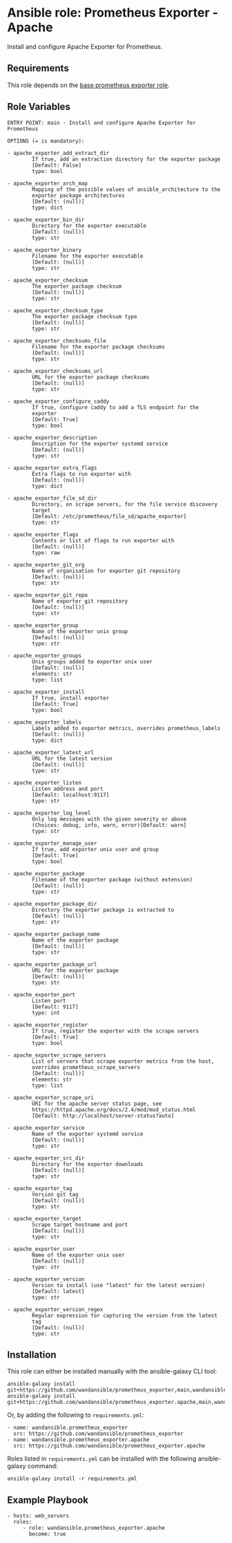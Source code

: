 Ansible role: Prometheus Exporter - Apache
==========================================

Install and configure Apache Exporter for Prometheus.

Requirements
------------

This role depends on the [base prometheus exporter role](https://github.com/wandansible/prometheus_exporter).

Role Variables
--------------

```
ENTRY POINT: main - Install and configure Apache Exporter for Prometheus

OPTIONS (= is mandatory):

- apache_exporter_add_extract_dir
        If true, add an extraction directory for the exporter package
        [Default: False]
        type: bool

- apache_exporter_arch_map
        Mapping of the possible values of ansible_architecture to the
        exporter package architectures
        [Default: (null)]
        type: dict

- apache_exporter_bin_dir
        Directory for the exporter executable
        [Default: (null)]
        type: str

- apache_exporter_binary
        Filename for the exporter executable
        [Default: (null)]
        type: str

- apache_exporter_checksum
        The exporter package checksum
        [Default: (null)]
        type: str

- apache_exporter_checksum_type
        The exporter package checksum type
        [Default: (null)]
        type: str

- apache_exporter_checksums_file
        Filename for the exporter package checksums
        [Default: (null)]
        type: str

- apache_exporter_checksums_url
        URL for the exporter package checksums
        [Default: (null)]
        type: str

- apache_exporter_configure_caddy
        If true, configure caddy to add a TLS endpoint for the
        exporter
        [Default: True]
        type: bool

- apache_exporter_description
        Description for the exporter systemd service
        [Default: (null)]
        type: str

- apache_exporter_extra_flags
        Extra flags to run exporter with
        [Default: (null)]
        type: dict

- apache_exporter_file_sd_dir
        Directory, on scrape servers, for the file service discovery
        target
        [Default: /etc/prometheus/file_sd/apache_exporter]
        type: str

- apache_exporter_flags
        Contents or list of flags to run exporter with
        [Default: (null)]
        type: raw

- apache_exporter_git_org
        Name of organisation for exporter git repository
        [Default: (null)]
        type: str

- apache_exporter_git_repo
        Name of exporter git repository
        [Default: (null)]
        type: str

- apache_exporter_group
        Name of the exporter unix group
        [Default: (null)]
        type: str

- apache_exporter_groups
        Unix groups added to exporter unix user
        [Default: (null)]
        elements: str
        type: list

- apache_exporter_install
        If true, install exporter
        [Default: True]
        type: bool

- apache_exporter_labels
        Labels added to exporter metrics, overrides prometheus_labels
        [Default: (null)]
        type: dict

- apache_exporter_latest_url
        URL for the latest version
        [Default: (null)]
        type: str

- apache_exporter_listen
        Listen address and port
        [Default: localhost:9117]
        type: str

- apache_exporter_log_level
        Only log messages with the given severity or above
        (Choices: debug, info, warn, error)[Default: warn]
        type: str

- apache_exporter_manage_user
        If true, add exporter unix user and group
        [Default: True]
        type: bool

- apache_exporter_package
        Filename of the exporter package (without extension)
        [Default: (null)]
        type: str

- apache_exporter_package_dir
        Directory the exporter package is extracted to
        [Default: (null)]
        type: str

- apache_exporter_package_name
        Name of the exporter package
        [Default: (null)]
        type: str

- apache_exporter_package_url
        URL for the exporter package
        [Default: (null)]
        type: str

- apache_exporter_port
        Listen port
        [Default: 9117]
        type: int

- apache_exporter_register
        If true, register the exporter with the scrape servers
        [Default: True]
        type: bool

- apache_exporter_scrape_servers
        List of servers that scrape exporter metrics from the host,
        overrides prometheus_scrape_servers
        [Default: (null)]
        elements: str
        type: list

- apache_exporter_scrape_uri
        URI for the apache server status page, see
        https://httpd.apache.org/docs/2.4/mod/mod_status.html
        [Default: http://localhost/server-status?auto]

- apache_exporter_service
        Name of the exporter systemd service
        [Default: (null)]
        type: str

- apache_exporter_src_dir
        Directory for the exporter downloads
        [Default: (null)]
        type: str

- apache_exporter_tag
        Version git tag
        [Default: (null)]
        type: str

- apache_exporter_target
        Scrape target hostname and port
        [Default: (null)]
        type: str

- apache_exporter_user
        Name of the exporter unix user
        [Default: (null)]
        type: str

- apache_exporter_version
        Version to install (use "latest" for the latest version)
        [Default: latest]
        type: str

- apache_exporter_version_regex
        Regular expression for capturing the version from the latest
        tag
        [Default: (null)]
        type: str
```

Installation
------------

This role can either be installed manually with the ansible-galaxy CLI tool:

    ansible-galaxy install git+https://github.com/wandansible/prometheus_exporter,main,wandansible.prometheus_exporter
    ansible-galaxy install git+https://github.com/wandansible/prometheus_exporter.apache,main,wandansible.prometheus_exporter.apache
     
Or, by adding the following to `requirements.yml`:

    - name: wandansible.prometheus_exporter
      src: https://github.com/wandansible/prometheus_exporter
    - name: wandansible.prometheus_exporter.apache
      src: https://github.com/wandansible/prometheus_exporter.apache

Roles listed in `requirements.yml` can be installed with the following ansible-galaxy command:

    ansible-galaxy install -r requirements.yml

Example Playbook
----------------

    - hosts: web_servers
      roles:
         - role: wandansible.prometheus_exporter.apache
           become: true
